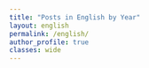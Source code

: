 ```yaml
---
title: "Posts in English by Year"
layout: english
permalink: /english/
author_profile: true
classes: wide
---
```

